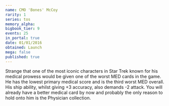 ```yaml
---
name: CMO 'Bones' McCoy
rarity: 1
series: tos
memory_alpha:
bigbook_tier: 9
events: 25
in_portal: true
date: 01/01/2016
obtained: Launch
mega: false
published: true
---
```


Strange that one of the most iconic characters in Star Trek known for his medical prowess would be given one of the worst MED cards in the game. He has the lowest primary medical score and is the third worst MED overall. His ship ability, whilst giving +3 accuracy, also demands -2 attack. You will already have a better medical card by now and probably the only reason to hold onto him is the Physician collection.
